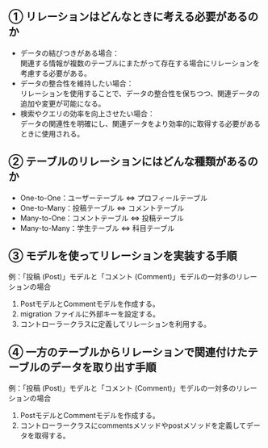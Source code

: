 ## ① リレーションはどんなときに考える必要があるのか

* データの結びつきがある場合：  
  関連する情報が複数のテーブルにまたがって存在する場合にリレーションを考慮する必要がある。
* データの整合性を維持したい場合：  
  リレーションを使用することで、データの整合性を保ちつつ、関連データの追加や変更が可能になる。
* 検索やクエリの効率を向上させたい場合：  
  データの関連性を明確にし、関連データをより効率的に取得する必要があるときに使用される。

## ② テーブルのリレーションにはどんな種類があるのか

* One-to-One：ユーザーテーブル ⇔ プロフィールテーブル
* One-to-Many：投稿テーブル ⇔ コメントテーブル
* Many-to-One：コメントテーブル ⇔ 投稿テーブル
* Many-to-Many：学生テーブル ⇔ 科目テーブル

## ③ モデルを使ってリレーションを実装する手順

例：「投稿 (Post)」モデルと「コメント (Comment)」モデルの一対多のリレーションの場合

1. PostモデルとCommentモデルを作成する。
2. migration ファイルに外部キーを設定する。
3. コントローラークラスに定義してリレーションを利用する。

## ④ 一方のテーブルからリレーションで関連付けたテーブルのデータを取り出す手順

例：「投稿 (Post)」モデルと「コメント (Comment)」モデルの一対多のリレーションの場合

1. PostモデルとCommentモデルを作成する。
2. コントローラークラスにcommentsメソッドやpostメソッドを定義してデータを取得する。